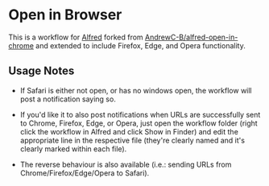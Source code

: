 # Open in Browser

This is a workflow for [Alfred](https://www.alfredapp.com) forked from [AndrewC-B/alfred-open-in-chrome](https://github.com/AndrewC-B/alfred-open-in-chrome) and extended to include Firefox, Edge, and Opera functionality.

## Usage Notes

- If Safari is either not open, or has no windows open, the workflow will post a notification saying so.

- If you'd like it to also post notifications when URLs are successfully sent to Chrome, Firefox, Edge, or Opera, just open the workflow folder (right click the workflow in Alfred and click Show in Finder) and edit the appropriate line in the respective file (they're clearly named and it's clearly marked within each file).

- The reverse behaviour is also available (i.e.: sending URLs from Chrome/Firefox/Edge/Opera to Safari).
